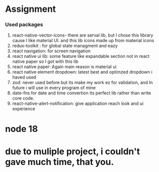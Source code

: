 # Assignment

### Used packages
1. react-native-vector-icons- there are serval lib, but I chose this library cause I like material UI. and this lib icons made up from material icons
2. redux-toolkit : for global state managment and eazy
3. react navigation: for screen navigation
4. react native ui lib: some feature like expandable section not in react native paper so I got with this lib
5. react native paper: Again main reason is material ui
6. react native element dropdown: latest best and optimzed dropdown i haved used
7. zod: never used before but its make my work ez for validation, and In future i will use in every program of mine
8. date-fns for date and time convertion its perfect lib rather than write core code.
9. react-native-alert-notification: give application reach look and ui experience

# node 18

# due to muliple project, i couldn't gave much time, that you.
